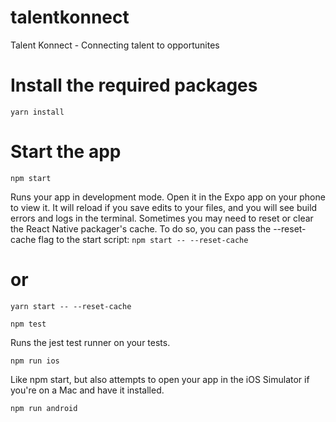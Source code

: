 # talentkonnect
Talent Konnect - Connecting talent to opportunites

# Install the required packages

``` yarn install ```

# Start the app
``` npm start ```

Runs your app in development mode.
Open it in the Expo app on your phone to view it. It will reload if you save edits to your files, and you will see build errors and logs in the terminal.
Sometimes you may need to reset or clear the React Native packager's cache. To do so, you can pass the --reset-cache flag to the start script:
```npm start -- --reset-cache```
# or
```yarn start -- --reset-cache```

```npm test```

Runs the jest test runner on your tests.

```npm run ios```

Like npm start, but also attempts to open your app in the iOS Simulator if you're on a Mac and have it installed.

```npm run android```

